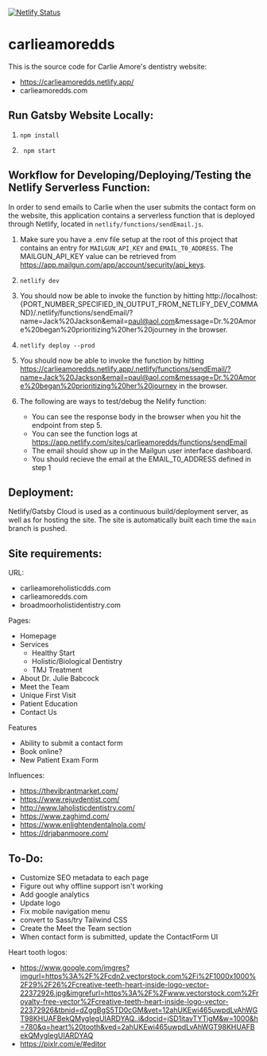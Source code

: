 [![Netlify Status](https://api.netlify.com/api/v1/badges/6eb6d45f-5e96-4d3e-bbdd-fb33397cd0c1/deploy-status)](https://app.netlify.com/sites/carlieamoredds/deploys)

# carlieamoredds 
This is the source code for Carlie Amore's dentistry website:
- https://carlieamoredds.netlify.app/
- carlieamoredds.com

## Run Gatsby Website Locally:

1.  ```shell
    npm install
    ```

2. ```shell
    npm start
    ```

## Workflow for Developing/Deploying/Testing the Netlify Serverless Function:
In order to send emails to Carlie when the user submits the contact form on the website, this application contains a serverless function that is deployed through Netlify, located in `netlify/functions/sendEmail.js`.

1.  Make sure you have a .env file setup at the root of this project that contains an entry for `MAILGUN_API_KEY` and `EMAIL_T0_ADDRESS`. The MAILGUN_API_KEY value can be retrieved from https://app.mailgun.com/app/account/security/api_keys.

2.  ```shell
    netlify dev
    ```

3. You should now be able to invoke the function by hitting http://localhost:{PORT_NUMBER_SPECIFIED_IN_OUTPUT_FROM_NETLIFY_DEV_COMMAND}/.netlify/functions/sendEmail/?name=Jack%20Jackson&email=paul@aol.com&message=Dr.%20Amore%20began%20prioritizing%20her%20journey in the browser.

4.  ```shell
    netlify deploy --prod
    ```

5. You should now be able to invoke the function by hitting https://carlieamoredds.netlify.app/.netlify/functions/sendEmail/?name=Jack%20Jackson&email=paul@aol.com&message=Dr.%20Amore%20began%20prioritizing%20her%20journey in the browser.

6. The following are ways to test/debug the Nelify function:
    - You can see the response body in the browser when you hit the endpoint from step 5.
    - You can see the function logs at https://app.netlify.com/sites/carlieamoredds/functions/sendEmail
    - The email should show up in the Mailgun user interface dashboard.
    - You should recieve the email at the EMAIL_T0_ADDRESS defined in step 1

## Deployment:
Netlify/Gatsby Cloud is used as a continuous build/deployment server, as well as for hosting the site.  The site is automatically built each time the `main` branch is pushed.

## Site requirements:

URL:
- carlieamoreholisticdds.com
- carlieamoredds.com
- broadmoorholistidentistry.com

Pages:
- Homepage
- Services
    - Healthy Start
    - Holistic/Biological Dentistry
    - TMJ Treatment
- About Dr. Julie Babcock
- Meet the Team
- Unique First Visit
- Patient Education
- Contact Us

Features
- Ability to submit a contact form
- Book online?
- New Patient Exam Form

Influences:
- https://thevibrantmarket.com/
- https://www.rejuvdentist.com/
- http://www.laholisticdentistry.com/
- https://www.zaghimd.com/
- https://www.enlightendentalnola.com/
- https://drjabanmoore.com/


## To-Do:
- Customize SEO metadata to each page
- Figure out why offline support isn't working
- Add google analytics
- Update logo
- Fix mobile navigation menu
- convert to Sass/try Tailwind CSS
- Create the Meet the Team section
- When contact form is submitted, update the ContactForm UI

Heart tooth logos:
- https://www.google.com/imgres?imgurl=https%3A%2F%2Fcdn2.vectorstock.com%2Fi%2F1000x1000%2F29%2F26%2Fcreative-teeth-heart-inside-logo-vector-22372926.jpg&imgrefurl=https%3A%2F%2Fwww.vectorstock.com%2Froyalty-free-vector%2Fcreative-teeth-heart-inside-logo-vector-22372926&tbnid=dZggBgS5TD0cGM&vet=12ahUKEwi465uwpdLvAhWGT98KHUAFBekQMygIegUIARDYAQ..i&docid=jSD1itavTYTigM&w=1000&h=780&q=heart%20tooth&ved=2ahUKEwi465uwpdLvAhWGT98KHUAFBekQMygIegUIARDYAQ
- https://pixlr.com/e/#editor